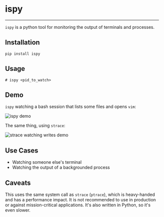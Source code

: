# ispy
********************************************************************************

`ispy` is a python tool for monitoring the output of terminals and processes.

## Installation

    pip install ispy

## Usage

    # ispy <pid_to_watch>

## Demo

`ispy` watching a bash session that lists some files and opens `vim`:

![ispy demo](https://github.com/dellis23/ispy/blob/master/img/ispydemo.gif)

The same thing, using `strace`:

![strace watching writes demo](https://github.com/dellis23/ispy/blob/master/img/ispydemo-strace.gif)

## Use Cases

 * Watching someone else's terminal
 * Watching the output of a backgrounded process

## Caveats

This uses the same system call as `strace` (`ptrace`), which is heavy-handed
and has a performance impact.  It is not recommended to use in production or
against mission-critical applications.  It's also written in Python, so it's even slower.